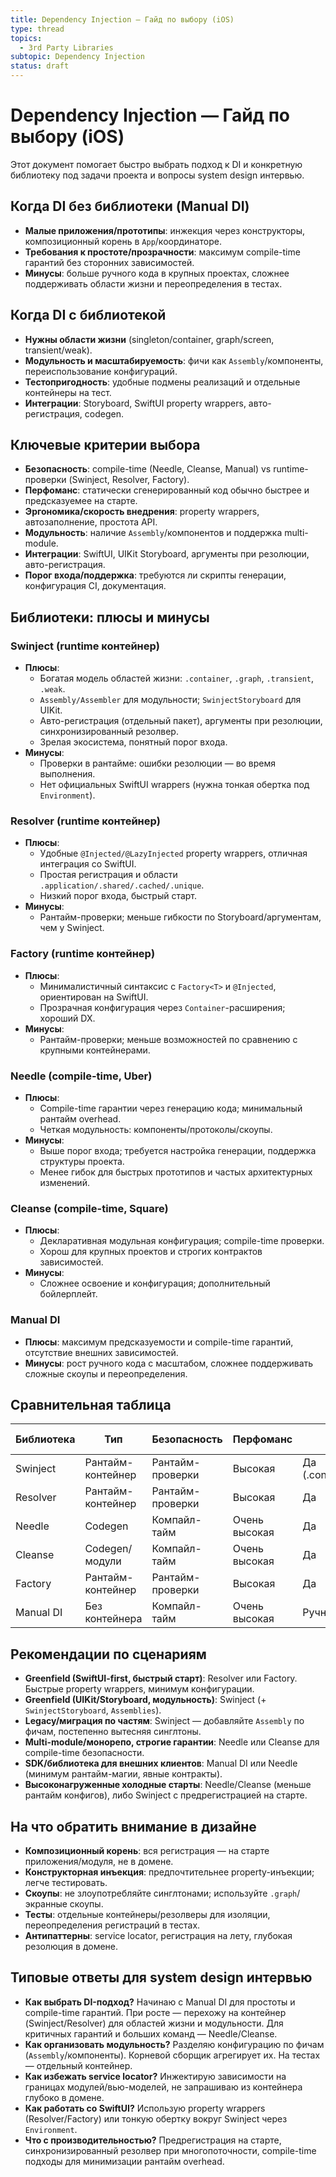 ```yaml
---
title: Dependency Injection — Гайд по выбору (iOS)
type: thread
topics:
  - 3rd Party Libraries
subtopic: Dependency Injection
status: draft
---
```


# Dependency Injection — Гайд по выбору (iOS)

Этот документ помогает быстро выбрать подход к DI и конкретную библиотеку под задачи проекта и вопросы system design интервью.

## Когда DI без библиотеки (Manual DI)

- **Малые приложения/прототипы**: инжекция через конструкторы, композиционный корень в `App`/координаторе.
- **Требования к простоте/прозрачности**: максимум compile-time гарантий без сторонних зависимостей.
- **Минусы**: больше ручного кода в крупных проектах, сложнее поддерживать области жизни и переопределения в тестах.

## Когда DI с библиотекой

- **Нужны области жизни** (singleton/container, graph/screen, transient/weak).
- **Модульность и масштабируемость**: фичи как `Assembly`/компоненты, переиспользование конфигураций.
- **Тестопригодность**: удобные подмены реализаций и отдельные контейнеры на тест.
- **Интеграции**: Storyboard, SwiftUI property wrappers, авто-регистрация, codegen.

## Ключевые критерии выбора

- **Безопасность**: compile-time (Needle, Cleanse, Manual) vs runtime-проверки (Swinject, Resolver, Factory).
- **Перфоманс**: статически сгенерированный код обычно быстрее и предсказуемее на старте.
- **Эргономика/скорость внедрения**: property wrappers, автозаполнение, простота API.
- **Модульность**: наличие `Assembly`/компонентов и поддержка multi-module.
- **Интеграции**: SwiftUI, UIKit Storyboard, аргументы при резолюции, авто-регистрация.
- **Порог входа/поддержка**: требуются ли скрипты генерации, конфигурация CI, документация.

## Библиотеки: плюсы и минусы

### Swinject (runtime контейнер)
- **Плюсы**:
  - Богатая модель областей жизни: `.container`, `.graph`, `.transient`, `.weak`.
  - `Assembly/Assembler` для модульности; `SwinjectStoryboard` для UIKit.
  - Авто-регистрация (отдельный пакет), аргументы при резолюции, синхронизированный резолвер.
  - Зрелая экосистема, понятный порог входа.
- **Минусы**:
  - Проверки в рантайме: ошибки резолюции — во время выполнения.
  - Нет официальных SwiftUI wrappers (нужна тонкая обертка под `Environment`).

### Resolver (runtime контейнер)
- **Плюсы**:
  - Удобные `@Injected/@LazyInjected` property wrappers, отличная интеграция со SwiftUI.
  - Простая регистрация и области `.application/.shared/.cached/.unique`.
  - Низкий порог входа, быстрый старт.
- **Минусы**:
  - Рантайм-проверки; меньше гибкости по Storyboard/аргументам, чем у Swinject.

### Factory (runtime контейнер)
- **Плюсы**:
  - Минималистичный синтаксис с `Factory<T>` и `@Injected`, ориентирован на SwiftUI.
  - Прозрачная конфигурация через `Container`-расширения; хороший DX.
- **Минусы**:
  - Рантайм-проверки; меньше возможностей по сравнению с крупными контейнерами.

### Needle (compile-time, Uber)
- **Плюсы**:
  - Compile-time гарантии через генерацию кода; минимальный рантайм overhead.
  - Четкая модульность: компоненты/протоколы/скоупы.
- **Минусы**:
  - Выше порог входа; требуется настройка генерации, поддержка структуры проекта.
  - Менее гибок для быстрых прототипов и частых архитектурных изменений.

### Cleanse (compile-time, Square)
- **Плюсы**:
  - Декларативная модульная конфигурация; compile-time проверки.
  - Хорош для крупных проектов и строгих контрактов зависимостей.
- **Минусы**:
  - Сложнее освоение и конфигурация; дополнительный бойлерплейт.

### Manual DI
- **Плюсы**: максимум предсказуемости и compile-time гарантий, отсутствие внешних зависимостей.
- **Минусы**: рост ручного кода с масштабом, сложнее поддерживать сложные скоупы и переопределения.

## Сравнительная таблица

| Библиотека | Тип               | Безопасность     | Перфоманс     | Области жизни                           | SwiftUI                | Storyboard              | Autoreg    | Порог входа    |
| ---------- | ----------------- | ---------------- | ------------- | --------------------------------------- | ---------------------- | ----------------------- | ---------- | -------------- |
| Swinject   | Рантайм-контейнер | Рантайм-проверки | Высокая       | Да (.container/.graph/.transient/.weak) | Через обертки          | Да (SwinjectStoryboard) | Да (пакет) | Средний        |
| Resolver   | Рантайм-контейнер | Рантайм-проверки | Высокая       | Да                                      | Да (property wrappers) | Нет                     | Нет        | Низкий         |
| Needle     | Codegen           | Компайл-тайм     | Очень высокая | Да                                      | Опционально            | Нет                     | Нет        | Выше среднего  |
| Cleanse    | Codegen/модули    | Компайл-тайм     | Очень высокая | Да                                      | Опционально            | Нет                     | Нет        | Высокий        |
| Factory    | Рантайм-контейнер | Рантайм-проверки | Высокая       | Да                                      | Да (property wrappers) | Нет                     | Нет        | Низкий         |
| Manual DI  | Без контейнера    | Компайл-тайм     | Очень высокая | Ручное                                  | Да                     | Да                      | —          | Низкий/Средний |

## Рекомендации по сценариям

- **Greenfield (SwiftUI-first, быстрый старт)**: Resolver или Factory. Быстрые property wrappers, минимум конфигурации.
- **Greenfield (UIKit/Storyboard, модульность)**: Swinject (+ `SwinjectStoryboard`, `Assemblies`).
- **Legacy/миграция по частям**: Swinject — добавляйте `Assembly` по фичам, постепенно вытесняя синглтоны.
- **Multi-module/монорепо, строгие гарантии**: Needle или Cleanse для compile-time безопасности.
- **SDK/библиотека для внешних клиентов**: Manual DI или Needle (минимум рантайм-магии, явные контракты).
- **Высоконагруженные холодные старты**: Needle/Cleanse (меньше рантайм конфигов), либо Swinject с предрегистрацией на старте.

## На что обратить внимание в дизайне

- **Композиционный корень**: вся регистрация — на старте приложения/модуля, не в домене.
- **Конструкторная инъекция**: предпочтительнее property-инъекции; легче тестировать.
- **Скоупы**: не злоупотребляйте синглтонами; используйте `.graph`/экранные скоупы.
- **Тесты**: отдельные контейнеры/резолверы для изоляции, переопределения регистраций в тестах.
- **Антипаттерны**: service locator, регистрация на лету, глубокая резолюция в домене.

## Типовые ответы для system design интервью

- **Как выбрать DI-подход?** Начинаю с Manual DI для простоты и compile-time гарантий. При росте — перехожу на контейнер (Swinject/Resolver) для областей жизни и модульности. Для критичных гарантий и больших команд — Needle/Cleanse.
- **Как организовать модульность?** Разделяю конфигурацию по фичам (`Assembly`/компоненты). Корневой сборщик агрегирует их. На тестах — отдельный контейнер.
- **Как избежать service locator?** Инжектирую зависимости на границах модулей/вью-моделей, не запрашиваю из контейнера глубоко в домене.
- **Как работать со SwiftUI?** Использую property wrappers (Resolver/Factory) или тонкую обертку вокруг Swinject через `Environment`.
- **Что с производительностью?** Предрегистрация на старте, синхронизированный резолвер при многопоточности, compile-time подходы для минимизации рантайм overhead.


